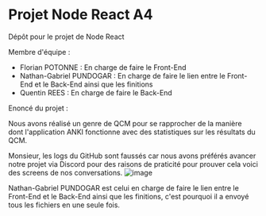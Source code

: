 # Projet Node React A4
Dépôt pour le projet de Node React


Membre d'équipe :

  - Florian POTONNE : En charge de faire le Front-End
  - Nathan-Gabriel PUNDOGAR : En charge de faire le lien entre le Front-End et le Back-End ainsi que les finitions
  - Quentin REES : En charge de faire le Back-End

Enoncé du projet :

Nous avons réalisé un genre de QCM pour se rapprocher de la manière dont l'application ANKI fonctionne avec des statistiques sur les résultats du QCM.

Monsieur, les logs du GitHub sont faussés car nous avons préférés avancer notre projet via Discord pour des raisons de praticité pour prouver cela voici des screens de nos conversations.
![image](https://github.com/Natgru06/Projet_Node_React_A4/assets/117108273/09527c99-ceac-446e-8107-a97e28cbf95b)

Nathan-Gabriel PUNDOGAR est celui en charge de faire le lien entre le Front-End et le Back-End ainsi que les finitions, c'est pourquoi il a envoyé tous les fichiers en une seule fois.
